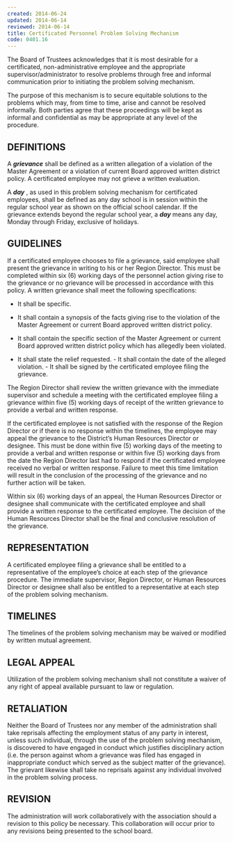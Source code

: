 ```yaml
---
created: 2014-06-24
updated: 2014-06-14
reviewed: 2014-06-14
title: Certificated Personnel Problem Solving Mechanism
code: 0401.16
---
```


The Board of Trustees acknowledges that it is most desirable for a certificated, non-administrative employee and the appropriate supervisor/administrator to resolve problems through free and informal communication prior to initiating the problem solving mechanism.

The purpose of this mechanism is to secure equitable solutions to the problems which may, from time to time, arise and cannot be resolved informally. Both parties agree that these proceedings will be kept as informal and confidential as may be appropriate at any level of the procedure.

## DEFINITIONS

A **_grievance_** shall be defined as a written allegation of a violation of the Master Agreement or a violation of current Board approved written district policy. A certificated employee may not grieve a written evaluation.

A **_day_** , as used in this problem solving mechanism for certificated employees, shall be defined as any day school is in session within the regular school year as shown on the official school calendar. If the grievance extends beyond the regular school year, a **_day_** means any day, Monday through Friday, exclusive of holidays.

## GUIDELINES

If a certificated employee chooses to file a grievance, said employee shall present the grievance in writing to his or her Region Director. This must be completed within six (6) working days of the personnel action giving rise to the grievance or no grievance will be processed in accordance with this policy. A written grievance shall meet the following specifications:

- It shall be specific.

- It shall contain a synopsis of the facts giving rise to the violation of the Master Agreement or current Board approved written district policy.

- It shall contain the specific section of the Master Agreement or current Board approved written district policy which has allegedly been violated.

- It shall state the relief requested.     - It shall contain the date of the alleged violation.     - It shall be signed by the certificated employee filing the grievance.

The Region Director shall review the written grievance with the immediate supervisor and schedule a meeting with the certificated employee filing a grievance within five (5) working days of receipt of the written grievance to provide a verbal and written response.

If the certificated employee is not satisfied with the response of the Region Director or if there is no response within the timelines, the employee may appeal the grievance to the District’s Human Resources Director or designee. This must be done within five (5) working days of the meeting to provide a verbal and written response or within five (5) working days from the date the Region Director last had to respond if the certificated employee received no verbal or written response. Failure to meet this time limitation will result in the conclusion of the processing of the grievance and no further action will be taken.

Within six (6) working days of an appeal, the Human Resources Director or designee shall communicate with the certificated employee and shall provide a written response to the certificated employee. The decision of the Human Resources Director shall be the final and conclusive resolution of the grievance.

## REPRESENTATION

A certificated employee filing a grievance shall be entitled to a representative of the employee’s choice at each step of the grievance procedure. The immediate supervisor, Region Director, or Human Resources Director or designee shall also be entitled to a representative at each step of the problem solving mechanism.

## TIMELINES

The timelines of the problem solving mechanism may be waived or modified by written mutual agreement.

## LEGAL APPEAL

Utilization of the problem solving mechanism shall not constitute a waiver of any right of appeal available pursuant to law or regulation.

## RETALIATION

Neither the Board of Trustees nor any member of the administration shall take reprisals affecting the employment status of any party in interest, unless such individual, through the use of the problem solving mechanism, is discovered to have engaged in conduct which justifies disciplinary action (i.e. the person against whom a grievance was filed has engaged in inappropriate conduct which served as the subject matter of the grievance). The grievant likewise shall take no reprisals against any individual involved in the problem solving process.

## REVISION

The administration will work collaboratively with the association should a revision to this policy be necessary. This collaboration will occur prior to any revisions being presented to the school board.
